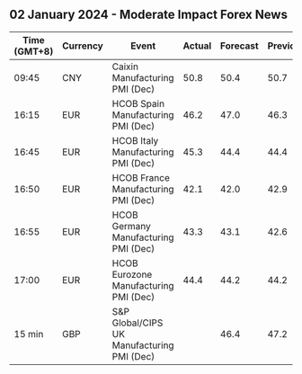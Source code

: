 ## 02 January 2024 - Moderate Impact Forex News

| Time (GMT+8) | Currency | Event | Actual | Forecast | Previous |
|------|----------|-------|--------|----------|----------|
| 09:45 | CNY | Caixin Manufacturing PMI (Dec) | 50.8 | 50.4 | 50.7 |
| 16:15 | EUR | HCOB Spain Manufacturing PMI (Dec) | 46.2 | 47.0 | 46.3 |
| 16:45 | EUR | HCOB Italy Manufacturing PMI (Dec) | 45.3 | 44.4 | 44.4 |
| 16:50 | EUR | HCOB France Manufacturing PMI (Dec) | 42.1 | 42.0 | 42.9 |
| 16:55 | EUR | HCOB Germany Manufacturing PMI (Dec) | 43.3 | 43.1 | 42.6 |
| 17:00 | EUR | HCOB Eurozone Manufacturing PMI (Dec) | 44.4 | 44.2 | 44.2 |
| 15 min | GBP | S&P Global/CIPS UK Manufacturing PMI (Dec) |  | 46.4 | 47.2 |
